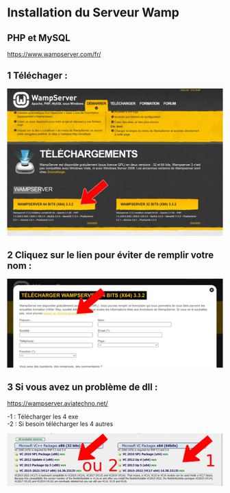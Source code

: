 # Installation du Serveur Wamp
## PHP et MySQL
https://www.wampserver.com/fr/

## 1 Téléchager :
![Wamp](/img/wamp-download.webp)

## 2 Cliquez sur le lien pour éviter de remplir votre nom :
![download](/img/download.webp)


## 3 **Si vous avez un problème** de dll :
https://wampserver.aviatechno.net/

-1 : Télécharger les 4 exe  
-2 : Si besoin télécharger les 4 autres

![aviato](/img/aviato.webp)


